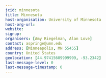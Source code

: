 ```yaml
---
jcid: minnesota
title: Minnesota
host-organisation: University of Minnesota
host-org-url: 
website:
signup:
organisers: [Amy Riegelman, Alan Love]
contact: aspringe@umn.edu
address: [Minneapolis, MN 55455]
country: United States
geolocation: [44.97415609999999, -93.2342]
last-message-level: 0
last-message-timestamp: 0
---
```

